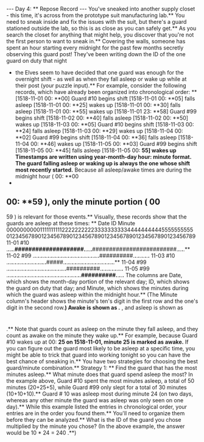--- Day 4: ** Repose Record ---
You've
sneaked
into another supply closet - this time, it's across from the prototype suit manufacturing lab.** You need to sneak inside and fix the issues with the suit, but there's a guard stationed outside the lab, so this is as close as you can safely get.**
As you search the closet for anything that might help, you discover that you're not the first person to want to sneak in.**  Covering the walls, someone has spent an hour starting every midnight for the past few months secretly observing this guard post!  They've been writing down the ID of
the one guard on duty that night
- the Elves seem to have decided that one guard was enough for the overnight shift - as well as when they fall asleep or wake up while at their post (your puzzle input).**
For example, consider the following records, which have already been organized into chronological order: **
[1518-11-01 00: **00] Guard #10 begins shift
[1518-11-01 00: **05] falls asleep
[1518-11-01 00: **25] wakes up
[1518-11-01 00: **30] falls asleep
[1518-11-01 00: **55] wakes up
[1518-11-01 23: **58] Guard #99 begins shift
[1518-11-02 00: **40] falls asleep
[1518-11-02 00: **50] wakes up
[1518-11-03 00: **05] Guard #10 begins shift
[1518-11-03 00: **24] falls asleep
[1518-11-03 00: **29] wakes up
[1518-11-04 00: **02] Guard #99 begins shift
[1518-11-04 00: **36] falls asleep
[1518-11-04 00: **46] wakes up
[1518-11-05 00: **03] Guard #99 begins shift
[1518-11-05 00: **45] falls asleep
[1518-11-05 00: **55] wakes up
Timestamps are written using
year-month-day hour: **minute
format.** The guard falling asleep or waking up is always the one whose shift most recently started.** Because all asleep/awake times are during the midnight hour (
00: **00
-
00: **59
), only the minute portion (
00
-
59
) is relevant for those events.**
Visually, these records show that the guards are asleep at these times: **
Date   ID   Minute
            000000000011111111112222222222333333333344444444445555555555
            012345678901234567890123456789012345678901234567890123456789
11-01  #10  .**.**.**.**.**####################.**.**.**.**.**#########################.**.**.**.**.**
11-02  #99  .**.**.**.**.**.**.**.**.**.**.**.**.**.**.**.**.**.**.**.**.**.**.**.**.**.**.**.**.**.**.**.**.**.**.**.**.**.**.**.**##########.**.**.**.**.**.**.**.**.**.**
11-03  #10  .**.**.**.**.**.**.**.**.**.**.**.**.**.**.**.**.**.**.**.**.**.**.**.**#####.**.**.**.**.**.**.**.**.**.**.**.**.**.**.**.**.**.**.**.**.**.**.**.**.**.**.**.**.**.**.**
11-04  #99  .**.**.**.**.**.**.**.**.**.**.**.**.**.**.**.**.**.**.**.**.**.**.**.**.**.**.**.**.**.**.**.**.**.**.**.**##########.**.**.**.**.**.**.**.**.**.**.**.**.**.**
11-05  #99  .**.**.**.**.**.**.**.**.**.**.**.**.**.**.**.**.**.**.**.**.**.**.**.**.**.**.**.**.**.**.**.**.**.**.**.**.**.**.**.**.**.**.**.**.**##########.**.**.**.**.**
The columns are Date, which shows the month-day portion of the relevant day; ID, which shows the guard on duty that day; and Minute, which shows the minutes during which the guard was asleep within the midnight hour.**  (The Minute column's header shows the minute's ten's digit in the first row and the one's digit in the second row.**) Awake is shown as
.**
, and asleep is shown as
#
.**
Note that guards count as asleep on the minute they fall asleep, and they count as awake on the minute they wake up.** For example, because Guard #10 wakes up at 00: **25 on 1518-11-01, minute 25 is marked as awake.**
If you can figure out the guard most likely to be asleep at a specific time, you might be able to trick that guard into working tonight so you can have the best chance of sneaking in.**  You have two strategies for choosing the best guard/minute combination.**
Strategy 1: **
Find the guard that has the most minutes asleep.** What minute does that guard spend asleep the most?
In the example above, Guard #10 spent the most minutes asleep, a total of 50 minutes (20+25+5), while Guard #99 only slept for a total of 30 minutes (10+10+10).** Guard #
10
was asleep most during minute
24
(on two days, whereas any other minute the guard was asleep was only seen on one day).**
While this example listed the entries in chronological order, your entries are in the order you found them.** You'll need to organize them before they can be analyzed.**
What is the ID of the guard you chose multiplied by the minute you chose?
(In the above example, the answer would be
10 * 24 = 240
.**)
